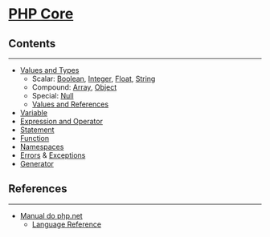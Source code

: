 # [PHP Core](https://www.php.net/manual/en/langref.php)

## Contents

---

- [Values and Types](values-and-types/)
  - Scalar: [Boolean](boolean/), [Integer](number/#integer), [Float](number/#float), [String](string/)
  - Compound: [Array](array/), [Object](object/)
  - Special: [Null](null/)
  - [Values and References](references/)
- [Variable](variable/)
- [Expression and Operator](expression-and-operator/)
- [Statement](statements/)
- [Function](function/)
- [Namespaces](namespaces/)
- [Errors](errors/) & [Exceptions](exceptions/)
- [Generator](generator/)

## References

---

- [Manual do php.net](http://php.net/manual/en/)
  - [Language Reference](http://php.net/manual/en/langref.php)
